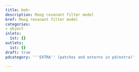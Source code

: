 ```yaml
---
title: bob~
description: Moog resonant filter model
bref: Moog resonant filter model
categories:
- object
inlets:
  1st: {}
outlets:
  1st: {}
draft: true
pdcategory: '''EXTRA'' (patches and externs in pd/extra)'

---
```


